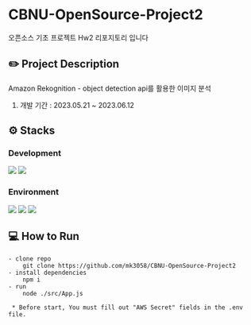 # CBNU-OpenSource-Project2
오픈소스 기초 프로젝트 Hw2 리포지토리 입니다

## ✏️ Project Description
Amazon Rekognition - object detection api를 활용한 이미지 분석
1. 개발 기간 : 2023.05.21 ~ 2023.06.12

## ⚙️ Stacks
### Development
<img src="https://img.shields.io/badge/node.js-339933?style=for-the-badge&logo=nodedotjs&logoColor=white"> <img src="https://img.shields.io/badge/npm-CB3837?style=for-the-badge&logo=npm&logoColor=white">
### Environment
<img src="https://img.shields.io/badge/github-181717?style=for-the-badge&logo=github&logoColor=white"> <img src="https://img.shields.io/badge/git-F05032?style=for-the-badge&logo=git&logoColor=white"> <img src="https://img.shields.io/badge/visual%20studio%20code-007ACC?style=for-the-badge&logo=visualstudiocode&logoColor=white">


## 💻 How to Run
```
- clone repo
    git clone https://github.com/mk3058/CBNU-OpenSource-Project2
- install dependencies
    npm i
- run
    node ./src/App.js
    
 * Before start, You must fill out "AWS Secret" fields in the .env file.
```
